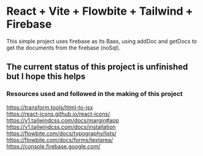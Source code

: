 # React + Vite + Flowbite + Tailwind + Firebase

This simple project uses firebase as its Baas, using addDoc and getDocs to get the documents from the firebase (noSql).

## The current status of this project is unfinished but I hope this helps

### Resources used and followed in the making of this project

https://transform.tools/html-to-jsx <br>
https://react-icons.github.io/react-icons/ <br>
https://v1.tailwindcss.com/docs/margin#app <br>
https://v1.tailwindcss.com/docs/installation <br>
https://flowbite.com/docs/typography/lists/ <br>
https://flowbite.com/docs/forms/textarea/ <br>
https://console.firebase.google.com/ <br> 
